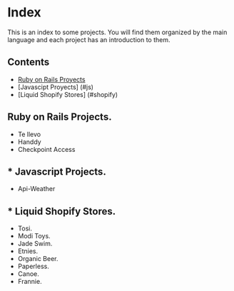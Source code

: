 # Index
This is an index to some projects. You will find them organized by the main language and each project has an introduction to them.

## Contents
* [Ruby on Rails Proyects](#ror)
* [Javascipt Proyects] (#js)
* [Liquid Shopify Stores] (#shopify)
<a name="#ror"> </a>
## Ruby on Rails Projects.
   * Te llevo
   * Handdy
   * Checkpoint Access
<a name="#js"> </a>
## * Javascript Projects.
*   Api-Weather
<a name="#shopify"> </a>
## * Liquid Shopify Stores.
  * Tosi.
  * Modi Toys.
  * Jade Swim.
  * Etnies.
  * Organic Beer.
  * Paperless.
  * Canoe.
  * Frannie.
